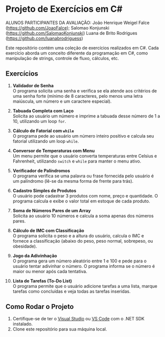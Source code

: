 # Projeto de Exercícios em C#

ALUNOS PARTICIPANTES DA AVALIAÇÃO: 
João Henrique Weigel Falce (https://github.com/JoaoFalce);
Salomao Konjunski (https://github.com/SalomaoKonjunski)
Luana de Brito Rodrigues (https://github.com/luanabrodriguess)



Este repositório contém uma coleção de exercícios realizados em C#. Cada exercício aborda um conceito diferente da programação em C#, como manipulação de strings, controle de fluxo, cálculos, etc.

## Exercícios

1. **Validador de Senha**  
   O programa solicita uma senha e verifica se ela atende aos critérios de uma senha forte (mínimo de 8 caracteres, pelo menos uma letra maiúscula, um número e um caractere especial).

2. **Tabuada Completa com Laço**  
   Solicita ao usuário um número e imprime a tabuada desse número de 1 a 10, utilizando um loop `for`.

3. **Cálculo de Fatorial com `while`**  
   O programa pede ao usuário um número inteiro positivo e calcula seu fatorial utilizando um loop `while`.

4. **Conversor de Temperaturas com Menu**  
   Um menu permite que o usuário converta temperaturas entre Celsius e Fahrenheit, utilizando `switch` e `while` para manter o menu ativo.

5. **Verificador de Palíndromos**  
   O programa verifica se uma palavra ou frase fornecida pelo usuário é um palíndromo (lê-se da mesma forma de frente para trás).

6. **Cadastro Simples de Produtos**  
   O usuário pode cadastrar 3 produtos com nome, preço e quantidade. O programa calcula e exibe o valor total em estoque de cada produto.

7. **Soma de Números Pares de um Array**  
   Solicita ao usuário 10 números e calcula a soma apenas dos números pares.

8. **Cálculo de IMC com Classificação**  
   O programa solicita o peso e a altura do usuário, calcula o IMC e fornece a classificação (abaixo do peso, peso normal, sobrepeso, ou obesidade).

9. **Jogo da Adivinhação**  
   O programa gera um número aleatório entre 1 e 100 e pede para o usuário tentar adivinhar o número. O programa informa se o número é maior ou menor após cada tentativa.

10. **Lista de Tarefas (To-Do List)**  
   O programa permite que o usuário adicione tarefas a uma lista, marque tarefas como concluídas e veja todas as tarefas inseridas.

## Como Rodar o Projeto

1. Certifique-se de ter o [Visual Studio](https://visualstudio.microsoft.com/) ou [VS Code](https://code.visualstudio.com/) com o .NET SDK instalado.
2. Clone este repositório para sua máquina local.
